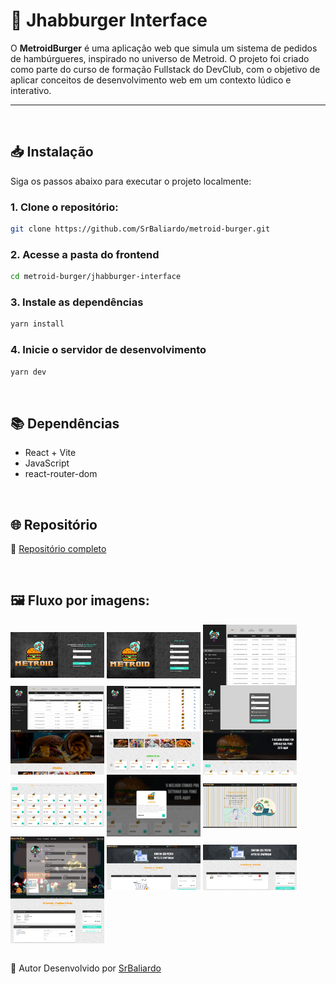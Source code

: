 # 🍔 Jhabburger Interface

O **MetroidBurger** é uma aplicação web que simula um sistema de pedidos de hambúrgueres, inspirado no universo de Metroid. O projeto foi criado como parte do curso de formação Fullstack do DevClub, com o objetivo de aplicar conceitos de desenvolvimento web em um contexto lúdico e interativo.

---
<br>

## 📥 Instalação

Siga os passos abaixo para executar o projeto localmente:

  ### 1. Clone o repositório:
  ```bash
 git clone https://github.com/SrBaliardo/metroid-burger.git
  ```

  ### 2. Acesse a pasta do frontend
  ```bash
  cd metroid-burger/jhabburger-interface
  ```
  
  ### 3. Instale as dependências
   ```bash
  yarn install
  ```
  
  ### 4. Inicie o servidor de desenvolvimento
   ```bash
  yarn dev
  ```
<br>

## 📚 Dependências
- React + Vite
- JavaScript
- react-router-dom

<br>

## 🌐 Repositório
🔗 <a href="https://github.com/SrBaliardo/metroid-burger.git">Repositório completo </a>

<br>

## 🖼️ Fluxo por imagens:<br>
<div>
  <img align="center" alt="HTML" height="auto" width="150" src="src/assets/readme_images/metroid-01_login.png">
  <img align="center" alt="HTML" height="auto" width="150" src="src/assets/readme_images/metroid-02_login.png">
  <img align="center" alt="HTML" height="auto" width="150" src="src/assets/readme_images/metroid-03_admin.png">
  <img align="center" alt="HTML" height="auto" width="150" src="src/assets/readme_images/metroid-04_admin.png">
  <img align="center" alt="HTML" height="auto" width="150" src="src/assets/readme_images/metroid-05_admin.png">
  <img align="center" alt="HTML" height="auto" width="150" src="src/assets/readme_images/metroid-06_admin.png">
  <img align="center" alt="HTML" height="auto" width="150" src="src/assets/readme_images/metroid-07_home.png">
  <img align="center" alt="HTML" height="auto" width="150" src="src/assets/readme_images/metroid-08_home.png">
  <img align="center" alt="HTML" height="auto" width="150" src="src/assets/readme_images/metroid-09_products.png">
  <img align="center" alt="HTML" height="auto" width="150" src="src/assets/readme_images/metroid-10_products.png">
  <img align="center" alt="HTML" height="auto" width="150" src="src/assets/readme_images/metroid-11_products.png">
  <img align="center" alt="HTML" height="auto" width="150" src="src/assets/readme_images/metroid-12_contact.png">
  <img align="center" alt="HTML" height="auto" width="150" src="src/assets/readme_images/metroid-13_profile.png">
  <img align="center" alt="HTML" height="auto" width="150" src="src/assets/readme_images/metroid-14_cart.png">
  <img align="center" alt="HTML" height="auto" width="150" src="src/assets/readme_images/metroid-15_cart.png">
  <img align="center" alt="HTML" height="auto" width="150" src="src/assets/readme_images/metroid-16_checkout.png">
</div>

<br>

🤝 Autor
Desenvolvido por <a href="https://github.com/SrBaliardo">SrBaliardo</a>
